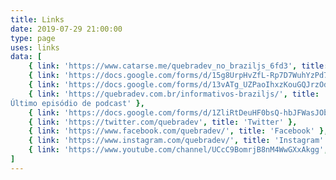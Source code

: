 ```yaml
---
title: Links
date: 2019-07-29 21:00:00
type: page
uses: links
data: [
    { link: 'https://www.catarse.me/quebradev_no_braziljs_6fd3', title: 'Catarse - QuebraDev no BrazilJS' },
    { link: 'https://docs.google.com/forms/d/15g8UrpHvZfL-Rp7D7WuhYzPd7KEhzWYiHKjA0QE1mzQ/', title: 'Sorteio BrazilJs Conf 2019' },
    { link: 'https://docs.google.com/forms/d/13vATg_UZPaoIhxzKouGQJrzOd5ftsZHX09OUFuWNayA/', title: 'Inscrição sorteio LINUXtips' },
    { link: 'https://quebradev.com.br/informativos-braziljs/', title: '
Último episódio de podcast' },
    { link: 'https://docs.google.com/forms/d/1ZliRtDeuHF0bsQ-hbJFWasJObRXFTlBGR5qpjLeMpog', title: 'Sugestão de Temas' },
    { link: 'https://twitter.com/quebradev', title: 'Twitter' },
    { link: 'https://www.facebook.com/quebradev/', title: 'Facebook' },
    { link: 'https://www.instagram.com/quebradev/', title: 'Instagram' },
    { link: 'https://www.youtube.com/channel/UCcC9BomrjB8nM4WwGXxAkgg', title: 'YouTube' }
]
---
```

